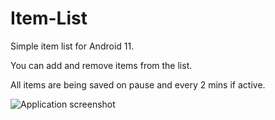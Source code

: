 # Item-List
Simple item list for Android 11.

You can add and remove items from the list.

All items are being saved on pause and every 2 mins if active.

![Application screenshot](https://imgur.com/uTtdbe1.png)
